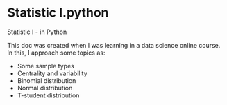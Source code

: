 # Statistic I.python
Statistic I - in Python

This doc was created when I was learning in a data science online course.
In this, I approach some topics as: 
 - Some sample types
 - Centrality and variability
 - Binomial distribution
 - Normal distribution
 - T-student distribution
